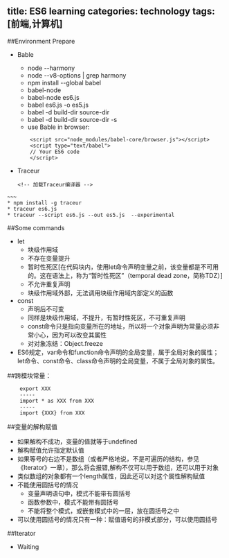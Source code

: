 title: ES6 learning
categories: technology 
tags: [前端,计算机]
---
##Environment Prepare
* Bable
    * node --harmony
    * node --v8-options | grep harmony
    * npm install --global babel
    * babel-node
    * babel-node es6.js
    * babel es6.js -o es5.js
    * babel -d build-dir source-dir
    * babel -d build-dir source-dir -s
    * use Bable in browser:
    
    ~~~
        <script src="node_modules/babel-core/browser.js"></script>
        <script type="text/babel">
        // Your ES6 code
        </script>
    ~~~
     
     
* Traceur
    
    ~~~
    <!-- 加载Traceur编译器 -->
<script src="http://google.github.io/traceur-compiler/bin/traceur.js"
        type="text/javascript"></script>
<!-- 将Traceur编译器用于网页 -->
<script src="http://google.github.io/traceur-compiler/src/bootstrap.js"
        type="text/javascript"></script>
<!-- 打开实验选项，否则有些特性可能编译不成功 -->
<script>
        traceur.options.experimental = true;
</script>
<script type="module">
  //Your ES6 code
</script>
    ~~~
    * npm install -g traceur
    * traceur es6.js
    * traceur --script es6.js --out es5.js  --experimental


##Some commands
* let 
    * 块级作用域
    * 不存在变量提升
    * 暂时性死区[在代码块内，使用let命令声明变量之前，该变量都是不可用的。这在语法上，称为“暂时性死区”（temporal dead zone，简称TDZ）]
    * 不允许重复声明
    * 块级作用域外部，无法调用块级作用域内部定义的函数
* const
    * 声明后不可变
    * 同样是块级作用域，不提升，有暂时性死区，不可重复声明
    * const命令只是指向变量所在的地址，所以将一个对象声明为常量必须非常小心，因为可以改变其属性
    * 对对象冻结：Object.freeze
* ES6规定，var命令和function命令声明的全局变量，属于全局对象的属性；let命令、const命令、class命令声明的全局变量，不属于全局对象的属性。

   
##跨模块常量：
~~~
    export XXX
    -----
    import * as XXX from XXX
    -----
    import {XXX} from XXX
~~~
    
    
##变量的解构赋值
* 如果解构不成功，变量的值就等于undefined
* 解构赋值允许指定默认值
* 如果等号的右边不是数组（或者严格地说，不是可遍历的结构，参见《Iterator》一章），那么将会报错,解构不仅可以用于数组，还可以用于对象
* 类似数组的对象都有一个length属性，因此还可以对这个属性解构赋值
* 不能使用圆括号的情况
    * 变量声明语句中，模式不能带有圆括号
    * 函数参数中，模式不能带有圆括号
    * 不能将整个模式，或嵌套模式中的一层，放在圆括号之中
* 可以使用圆括号的情况只有一种：赋值语句的非模式部分，可以使用圆括号

##Iterator
* Waiting
